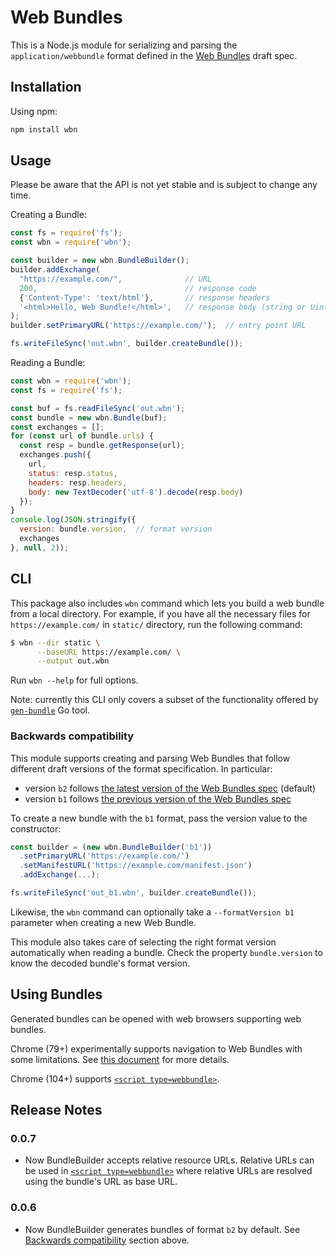 # Web Bundles
This is a Node.js module for serializing and parsing the `application/webbundle`
format defined in the [Web
Bundles](https://wpack-wg.github.io/bundled-responses/draft-ietf-wpack-bundled-responses.html)
draft spec.

## Installation
Using npm:
```bash
npm install wbn
```

## Usage
Please be aware that the API is not yet stable and is subject to change any time.

Creating a Bundle:
```javascript
const fs = require('fs');
const wbn = require('wbn');

const builder = new wbn.BundleBuilder();
builder.addExchange(
  "https://example.com/",              // URL
  200,                                 // response code
  {'Content-Type': 'text/html'},       // response headers
  '<html>Hello, Web Bundle!</html>',   // response body (string or Uint8Array)
);  
builder.setPrimaryURL('https://example.com/');  // entry point URL

fs.writeFileSync('out.wbn', builder.createBundle());
```

Reading a Bundle:
```javascript
const wbn = require('wbn');
const fs = require('fs');

const buf = fs.readFileSync('out.wbn');
const bundle = new wbn.Bundle(buf);
const exchanges = [];
for (const url of bundle.urls) {
  const resp = bundle.getResponse(url);
  exchanges.push({
    url,
    status: resp.status,
    headers: resp.headers,
    body: new TextDecoder('utf-8').decode(resp.body)
  });
}
console.log(JSON.stringify({
  version: bundle.version,  // format version
  exchanges
}, null, 2));
```

## CLI
This package also includes `wbn` command which lets you build a web bundle from a local directory. For example, if you have all the necessary files for `https://example.com/` in `static/` directory, run the following command:
```sh
$ wbn --dir static \
      --baseURL https://example.com/ \
      --output out.wbn
```
Run `wbn --help` for full options.

Note: currently this CLI only covers a subset of the functionality offered by [`gen-bundle`](https://github.com/WICG/webpackage/tree/master/go/bundle#gen-bundle) Go tool.

### Backwards compatibility

This module supports creating and parsing Web Bundles that follow different draft versions of the format specification. In particular:

- version `b2` follows [the latest version of the Web Bundles spec](https://datatracker.ietf.org/doc/html/draft-yasskin-wpack-bundled-exchanges-04) (default)
- version `b1` follows [the previous version of the Web Bundles spec](https://datatracker.ietf.org/doc/html/draft-yasskin-wpack-bundled-exchanges-03)

To create a new bundle with the `b1` format, pass the version value to the constructor:

```javascript
const builder = (new wbn.BundleBuilder('b1'))
  .setPrimaryURL('https://example.com/')
  .setManifestURL('https://example.com/manifest.json')
  .addExchange(...);

fs.writeFileSync('out_b1.wbn', builder.createBundle());
```

Likewise, the `wbn` command can optionally take a `--formatVersion b1` parameter when creating a new Web Bundle.

This module also takes care of selecting the right format version automatically when reading a bundle. Check the property `bundle.version` to know the decoded bundle's format version.

## Using Bundles
Generated bundles can be opened with web browsers supporting web bundles.

Chrome (79+) experimentally supports navigation to Web Bundles with some limitations. See [this document](https://chromium.googlesource.com/chromium/src/+/refs/heads/master/content/browser/web_package/using_web_bundles.md) for more details.

Chrome (104+) supports [`<script type=webbundle>`](https://github.com/WICG/webpackage/blob/main/explainers/subresource-loading.md).

## Release Notes

### 0.0.7
- Now BundleBuilder accepts relative resource URLs. Relative URLs can be used in [`<script type=webbundle>`](https://github.com/WICG/webpackage/blob/main/explainers/subresource-loading.md) where relative URLs are resolved using the bundle's URL as base URL.

### 0.0.6
- Now BundleBuilder generates bundles of format `b2` by default. See [Backwards compatibility](#backwards-compatibility) section above.
